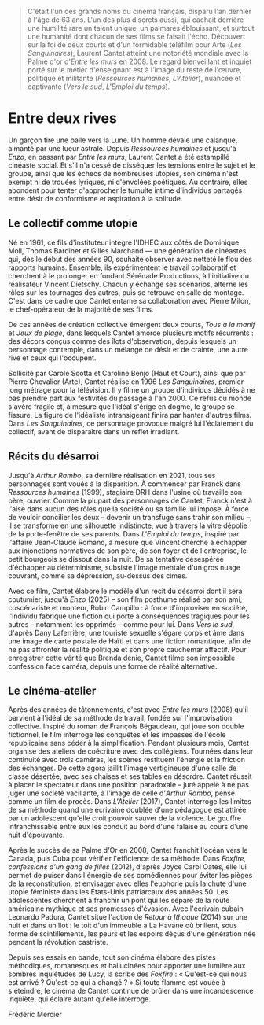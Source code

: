 > C'était l'un des grands noms du cinéma français, disparu l'an dernier à l'âge de 63 ans. L'un des plus discrets aussi, qui cachait derrière une humilité rare un talent unique, un palmarès éblouissant, et surtout une humanité dont chacun de ses films se faisait l'écho. Découvert sur la foi de deux courts et d'un formidable téléfilm pour Arte (_Les Sanguinaires_), Laurent Cantet atteint une notoriété mondiale avec la Palme d'or d'_Entre les murs_ en 2008. Le regard bienveillant et inquiet porté sur le métier d'enseignant est à l'image du reste de l'œuvre, politique et militante (_Ressources humaines_, _L'Atelier_), nuancée et captivante (_Vers le sud_, _L'Emploi du temps_).

# Entre deux rives

Un garçon tire une balle vers la Lune. Un homme dévale une calanque, aimanté par une lueur astrale. Depuis _Ressources humaines_ et jusqu'à _Enzo_, en passant par _Entre les murs_, Laurent Cantet a été estampillé cinéaste social. Et s'il n'a cessé de disséquer les tensions entre le sujet et le groupe, ainsi que les échecs de nombreuses utopies, son cinéma n'est exempt ni de trouées lyriques, ni d'envolées poétiques. Au contraire, elles abondent pour tenter d'approcher le tumulte intime d'individus partagés entre désir de conformisme et aspiration à la solitude.

## Le collectif comme utopie

Né en 1961, ce fils d'instituteur intègre l'IDHEC aux côtés de Dominique Moll, Thomas Bardinet et Gilles Marchand — une génération de cinéastes qui, dès le début des années 90, souhaite observer avec netteté le flou des rapports humains. Ensemble, ils expérimentent le travail collaboratif et cherchent à le prolonger en fondant Sérénade Productions, à l'initiative du réalisateur Vincent Dietschy. Chacun y échange ses scénarios, alterne les rôles sur les tournages des autres, puis se retrouve en salle de montage. C'est dans ce cadre que Cantet entame sa collaboration avec Pierre Milon, le chef-opérateur de la majorité de ses films.

De ces années de création collective émergent deux courts, _Tous à la manif_ et _Jeux de plage_, dans lesquels Cantet amorce plusieurs motifs récurrents : des décors conçus comme des îlots d'observation, depuis lesquels un personnage contemple, dans un mélange de désir et de crainte, une autre rive et ceux qui l'occupent.

Sollicité par Carole Scotta et Caroline Benjo (Haut et Court), ainsi que par Pierre Chevalier (Arte), Cantet réalise en 1996 _Les Sanguinaires_, premier long métrage pour la télévision. Il y filme un groupe d'individus décidés à ne pas prendre part aux festivités du passage à l'an 2000. Ce refus du monde s'avère fragile et, à mesure que l'idéal s'érige en dogme, le groupe se fissure. La figure de l'idéaliste intransigeant finira par hanter d'autres films. Dans _Les Sanguinaires_, ce personnage provoque malgré lui l'éclatement du collectif, avant de disparaître dans un reflet irradiant.

## Récits du désarroi

Jusqu'à _Arthur Rambo_, sa dernière réalisation en 2021, tous ses personnages sont voués à la disparition. À commencer par Franck dans _Ressources humaines_ (1999), stagiaire DRH dans l'usine où travaille son père, ouvrier. Comme la plupart des personnages de Cantet, Franck n'est à l'aise dans aucun des rôles que la société ou sa famille lui impose. À force de vouloir concilier les deux – devenir un transfuge sans trahir son milieu –, il se transforme en une silhouette indistincte, vue à travers la vitre dépolie de la porte-fenêtre de ses parents. Dans _L'Emploi du temps_, inspiré par l'affaire Jean-Claude Romand, à mesure que Vincent cherche à échapper aux injonctions normatives de son père, de son foyer et de l'entreprise, le petit bourgeois se dissout dans la nuit. De sa tentative désespérée d'échapper au déterminisme, subsiste l'image mentale d'un gros nuage couvrant, comme sa dépression, au-dessus des cimes.

Avec ce film, Cantet élabore le modèle d'un récit du désarroi dont il sera coutumier, jusqu'à _Enzo_ (2025) – son film posthume réalisé par son ami, coscénariste et monteur, Robin Campillo : à force d'improviser en société, l'individu fabrique une fiction qui porte à conséquences tragiques pour les autres – notamment les opprimés – comme pour lui. Dans _Vers le sud_, d'après Dany Laferrière, une touriste sexuelle s'égare corps et âme dans une image de carte postale de Haïti et dans une fiction romantique, afin de ne pas affronter la réalité politique et son propre cauchemar affectif. Pour enregistrer cette vérité que Brenda dénie, Cantet filme son impossible confession face caméra, depuis une forme de réalité alternative.

## Le cinéma-atelier

Après des années de tâtonnements, c'est avec _Entre les murs_ (2008) qu'il parvient à l'idéal de sa méthode de travail, fondée sur l'improvisation collective. Inspiré du roman de François Bégaudeau, qui joue son double fictionnel, le film interroge les conquêtes et les impasses de l'école républicaine sans céder à la simplification. Pendant plusieurs mois, Cantet organise des ateliers de coécriture avec des collégiens. Tournées dans leur continuité avec trois caméras, les scènes restituent l'énergie et la friction des échanges. De cette agora jaillit l'image vertigineuse d'une salle de classe désertée, avec ses chaises et ses tables en désordre. Cantet réussit à placer le spectateur dans une position paradoxale – juré appelé à ne pas juger une société vacillante, à l'image de celle d'_Arthur Rambo_, pensé comme un film de procès. Dans _L'Atelier_ (2017), Cantet interroge les limites de sa méthode quand une écrivaine doublée d'une pédagogue est attirée par un adolescent qu'elle croit pouvoir sauver de la violence. Le gouffre infranchissable entre eux les conduit au bord d'une falaise au cours d'une nuit d'épouvante.

Après le succès de sa Palme d'Or en 2008, Cantet franchit l'océan vers le Canada, puis Cuba pour vérifier l'efficience de sa méthode. Dans _Foxfire, confessions d'un gang de filles_ (2012), d'après Joyce Carol Oates, elle lui permet de puiser dans l'énergie de ses comédiennes pour éviter les pièges de la reconstitution, et envisager avec elles l'euphorie puis la chute d'une utopie féministe dans les États-Unis patriarcaux des années 50. Les adolescentes cherchent à franchir un pont qui les sépare de la route américaine mythique et ses promesses d'évasion. Avec l'écrivain cubain Leonardo Padura, Cantet situe l'action de _Retour à Ithaque_ (2014) sur une nuit et dans un îlot : le toit d'un immeuble à La Havane où brillent, sous forme de scintillements, les peurs et les espoirs déçus d'une génération née pendant la révolution castriste.

Depuis ses essais en bande, tout son cinéma élabore des pistes méthodiques, romanesques et hallucinées pour apporter une lumière aux sombres inquiétudes de Lucy, la scribe des _Foxfire_ : « Qu'est-ce qui nous est arrivé ? Qu'est-ce qui a changé ? » Si toute flamme est vouée à s'éteindre, le cinéma de Cantet continue de brûler dans une incandescence inquiète, qui éclaire autant qu'elle interroge.

<div class="author">Frédéric Mercier</div>
